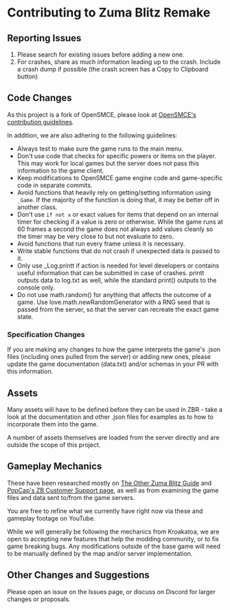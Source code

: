 # Contributing to Zuma Blitz Remake

## Reporting Issues
1. Please search for existing issues before adding a new one. 
2. For crashes, share as much information leading up to the crash. Include a crash dump if possible (the crash screen has a Copy to Clipboard button)

## Code Changes
As this project is a fork of OpenSMCE, please look at [OpenSMCE's contribution
guidelines](https://github.com/jakubg1/OpenSMCE/blob/master/CONTRIBUTING.md).

In addition, we are also adhering to the following guidelines:
 - Always test to make sure the game runs to the main menu.
 - Don't use code that checks for specific powers or items on the player. This may work for local games but the server does not pass this information to the game client.
 - Keep modifications to OpenSMCE game engine code and game-specific code in separate commits.
 - Avoid functions that heavily rely on getting/setting information using `_Game`. If the majority of the function is doing that, it may be better off in another class.
 - Don't use `if not x` or exact values for items that depend on an internal timer for checking if a value is zero or otherwise. While the game runs at 60 frames a second the game does not always add values cleanly so the timer may be very close to but not evaluate to zero.
 - Avoid functions that run every frame unless it is necessary.
 - Write stable functions that do not crash if unexpected data is passed to it.
 - Only use _Log.printt if action is needed for level developers or contains useful information that can be submitted in case of crashes. printt outputs data to log.txt as well, while the standard print() outputs to the console only.
 - Do not use math.random() for anything that affects the outcome of a game. Use love.math.newRandomGenerator with a RNG seed that is passed from the server, so that the server can recreate the exact game state.

### Specification Changes
If you are making any changes to how the game interprets the game's .json files (including ones pulled from the server) or adding new ones, please update the game documentation (data.txt) and/or schemas in your PR with this information. 

## Assets
Many assets will have to be defined before they can be used in ZBR - take a look at the documentation and other .json files for examples as to how to incorporate them into the game.

A number of assets themselves are loaded from the server directly and are outside the scope of this project.

## Gameplay Mechanics
These have been researched mostly on [The Other Zuma Blitz Guide](http://bchantech.dreamcrafter.com/zumablitz/)
and [PopCap's ZB Customer Support page](https://web.archive.org/web/20130130103017/http://support.popcap.com/facebook/zuma-blitz), as well as from examining the game files and data sent to/from the game servers.

You are free to refine what we currently have right now via these and gameplay footage on YouTube.

While we will generally be following the mechanics from Kroakatoa, we are open to 
accepting new features that help the modding community, or to fix game breaking bugs. Any modifications outside of the base game will need to be manually defined by the map and/or server implementation.

## Other Changes and Suggestions
Please open an issue on the Issues page, or discuss on Discord for larger changes or proposals.